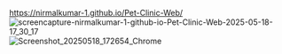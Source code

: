 https://nirmalkumar-1.github.io/Pet-Clinic-Web/
![screencapture-nirmalkumar-1-github-io-Pet-Clinic-Web-2025-05-18-17_30_17](https://github.com/user-attachments/assets/1749bd56-d1d1-4e6c-a17c-91c5d8af420d)
![Screenshot_20250518_172654_Chrome](https://github.com/user-attachments/assets/dc710ac8-427e-4c79-81e3-d2071c30d865)

